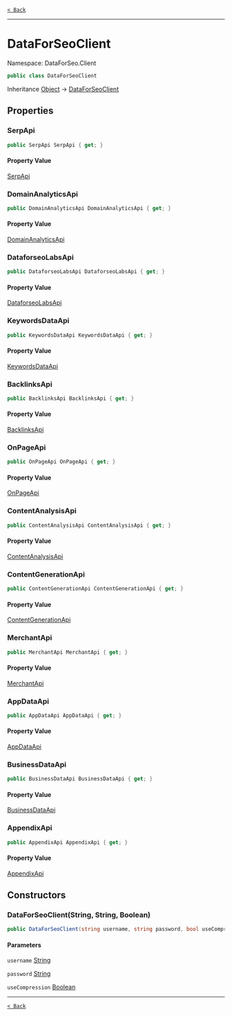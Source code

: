 [`< Back`](./)

---

# DataForSeoClient

Namespace: DataForSeo.Client

```csharp
public class DataForSeoClient
```

Inheritance [Object](https://docs.microsoft.com/en-us/dotnet/api/system.object) → [DataForSeoClient](./dataforseo.client.dataforseoclient)

## Properties

### **SerpApi**

```csharp
public SerpApi SerpApi { get; }
```

#### Property Value

[SerpApi](./dataforseo.client.api.serpapi)<br>

### **DomainAnalyticsApi**

```csharp
public DomainAnalyticsApi DomainAnalyticsApi { get; }
```

#### Property Value

[DomainAnalyticsApi](./dataforseo.client.api.domainanalyticsapi)<br>

### **DataforseoLabsApi**

```csharp
public DataforseoLabsApi DataforseoLabsApi { get; }
```

#### Property Value

[DataforseoLabsApi](./dataforseo.client.api.dataforseolabsapi)<br>

### **KeywordsDataApi**

```csharp
public KeywordsDataApi KeywordsDataApi { get; }
```

#### Property Value

[KeywordsDataApi](./dataforseo.client.api.keywordsdataapi)<br>

### **BacklinksApi**

```csharp
public BacklinksApi BacklinksApi { get; }
```

#### Property Value

[BacklinksApi](./dataforseo.client.api.backlinksapi)<br>

### **OnPageApi**

```csharp
public OnPageApi OnPageApi { get; }
```

#### Property Value

[OnPageApi](./dataforseo.client.api.onpageapi)<br>

### **ContentAnalysisApi**

```csharp
public ContentAnalysisApi ContentAnalysisApi { get; }
```

#### Property Value

[ContentAnalysisApi](./dataforseo.client.api.contentanalysisapi)<br>

### **ContentGenerationApi**

```csharp
public ContentGenerationApi ContentGenerationApi { get; }
```

#### Property Value

[ContentGenerationApi](./dataforseo.client.api.contentgenerationapi)<br>

### **MerchantApi**

```csharp
public MerchantApi MerchantApi { get; }
```

#### Property Value

[MerchantApi](./dataforseo.client.api.merchantapi)<br>

### **AppDataApi**

```csharp
public AppDataApi AppDataApi { get; }
```

#### Property Value

[AppDataApi](./dataforseo.client.api.appdataapi)<br>

### **BusinessDataApi**

```csharp
public BusinessDataApi BusinessDataApi { get; }
```

#### Property Value

[BusinessDataApi](./dataforseo.client.api.businessdataapi)<br>

### **AppendixApi**

```csharp
public AppendixApi AppendixApi { get; }
```

#### Property Value

[AppendixApi](./dataforseo.client.api.appendixapi)<br>

## Constructors

### **DataForSeoClient(String, String, Boolean)**

```csharp
public DataForSeoClient(string username, string password, bool useCompression)
```

#### Parameters

`username` [String](https://docs.microsoft.com/en-us/dotnet/api/system.string)<br>

`password` [String](https://docs.microsoft.com/en-us/dotnet/api/system.string)<br>

`useCompression` [Boolean](https://docs.microsoft.com/en-us/dotnet/api/system.boolean)<br>

---

[`< Back`](./)

